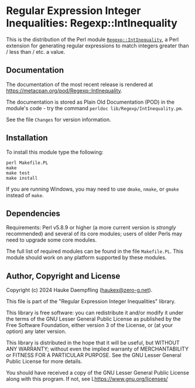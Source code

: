 Regular Expression Integer Inequalities: Regexp::IntInequality
==============================================================

This is the distribution of the Perl module
[`Regexp::IntInequality`](https://metacpan.org/pod/Regexp::IntInequality),
a Perl extension for generating regular expressions to match integers
greater than / less than / etc. a value.

Documentation
-------------

The documentation of the most recent release is rendered at
<https://metacpan.org/pod/Regexp::IntInequality>.

The documentation is stored as Plain Old Documentation (POD) in the
module's code - try the command `perldoc lib/Regexp/IntInequality.pm`.

See the file `Changes` for version information.

Installation
------------

To install this module type the following:

	perl Makefile.PL
	make
	make test
	make install

If you are running Windows, you may need to use `dmake`, `nmake`, or `gmake`
instead of `make`.

Dependencies
------------

Requirements: Perl v5.8.9 or higher (a more current version is *strongly*
recommended) and several of its core modules; users of older Perls may need
to upgrade some core modules.

The full list of required modules can be found in the file `Makefile.PL`.
This module should work on any platform supported by these modules.

Author, Copyright and License
-----------------------------

Copyright (c) 2024 Hauke Daempfling (haukex@zero-g.net).

This file is part of the "Regular Expression Integer Inequalities" library.

This library is free software: you can redistribute it and/or modify it under
the terms of the GNU Lesser General Public License as published by the Free
Software Foundation, either version 3 of the License, or (at your option) any
later version.

This library is distributed in the hope that it will be useful, but WITHOUT
ANY WARRANTY; without even the implied warranty of MERCHANTABILITY or FITNESS
FOR A PARTICULAR PURPOSE. See the GNU Lesser General Public License for more
details.

You should have received a copy of the GNU Lesser General Public License
along with this program. If not, see L<https://www.gnu.org/licenses/>

